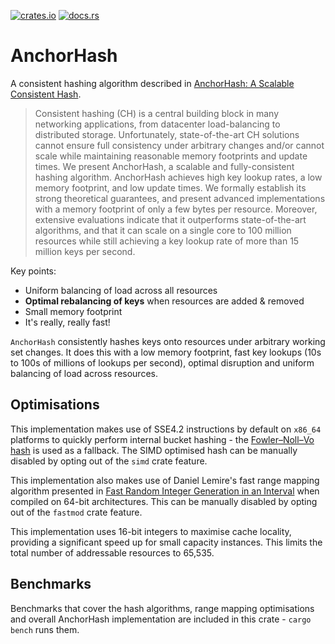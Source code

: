 [![crates.io](https://img.shields.io/crates/v/anchorhash.svg)](https://crates.io/crates/anchorhash)
[![docs.rs](https://docs.rs/anchorhash/badge.svg)](https://docs.rs/anchorhash)

# AnchorHash

A consistent hashing algorithm described in [AnchorHash: A Scalable Consistent
Hash].

> Consistent hashing (CH) is a central building block in many networking
> applications, from datacenter load-balancing to distributed storage.
> Unfortunately, state-of-the-art CH solutions cannot ensure full consistency
> under arbitrary changes and/or cannot scale while maintaining reasonable
> memory footprints and update times. We present AnchorHash, a scalable and
> fully-consistent hashing algorithm. AnchorHash achieves high key lookup rates,
> a low memory footprint, and low update times. We formally establish its strong
> theoretical guarantees, and present advanced implementations with a memory
> footprint of only a few bytes per resource. Moreover, extensive evaluations
> indicate that it outperforms state-of-the-art algorithms, and that it can
> scale on a single core to 100 million resources while still achieving a key
> lookup rate of more than 15 million keys per second.

Key points:
* Uniform balancing of load across all resources
* **Optimal rebalancing of keys** when resources are added & removed
* Small memory footprint
* It's really, really fast!

`AnchorHash` consistently hashes keys onto resources under arbitrary working set
changes. It does this with a low memory footprint, fast key lookups (10s to 100s
of millions of lookups per second), optimal disruption and uniform balancing of
load across resources.

## Optimisations

This implementation makes use of SSE4.2 instructions by default on `x86_64`
platforms to quickly perform internal bucket hashing - the [Fowler–Noll–Vo hash]
is used as a fallback. The SIMD optimised hash can be manually disabled by
opting out of the `simd` crate feature. 

This implementation also makes use of Daniel Lemire's fast range mapping
algorithm presented in [Fast Random Integer Generation in an Interval] when
compiled on 64-bit architectures. This can be manually disabled by opting out of
the `fastmod` crate feature.

This implementation uses 16-bit integers to maximise cache locality, providing a
significant speed up for small capacity instances. This limits the total number
of addressable resources to 65,535.

## Benchmarks

Benchmarks that cover the hash algorithms, range mapping optimisations and
overall AnchorHash implementation are included in this crate - `cargo bench`
runs them.

[AnchorHash: A Scalable Consistent Hash]: https://arxiv.org/abs/1812.09674
[Fast Random Integer Generation in an Interval]: https://arxiv.org/abs/1805.10941
[Fowler–Noll–Vo hash]: http://www.isthe.com/chongo/tech/comp/fnv/index.html